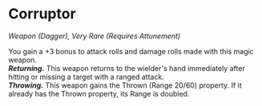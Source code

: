 # Corruptor
*Weapon (Dagger), Very Rare (Requires Attunement)*

You gain a +3 bonus to attack rolls and damage rolls made with this magic weapon.  
***Returning.*** This weapon returns to the wielder's hand immediately after hitting or missing a target with a ranged attack.  
***Throwing.*** This weapon gains the Thrown (Range 20/60) property. If it already has the Thrown property, its Range is doubled.  